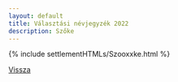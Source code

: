 ```yaml
---
layout: default
title: Választási névjegyzék 2022
description: Szőke
---
```


{% include settlementHTMLs/Szooxxke.html %}

[Vissza](../)